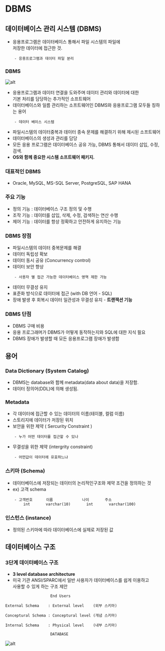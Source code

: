 DBMS
========

## 데이터베이스 관리 시스템 (DBMS)

* 응용프로그램은 데이터베이스 통해서 파일 시스템의 파일에  
  저장한 데이터에 접근한 것.

```
    - 응용프로그램과 데이터 파일 분리
```

### DBMS

![alt](/assets/post/Database/DBMS1.png)

* 응용프로그램과 데이터 연결을 도와주며 데이터 관리와 데이터에 대한  
  기본 처리를 담당하는 추가적인 소프트웨어
* 데이터베이스와 일름 관리하는 소프트웨어인 DBMS와 응용프로그램 모두들 칭하는 용어

```
    - 데이터 베이스 시스템
```

* 파일시스템의 데이터중복과 데이터 종속 문제를 해결하기 위해 제시된 소프트웨어
* 데이터베이스의 생성과 관리를 담당 
* 모든 응용 프로그램은 데이터베이스 공유 가능, DBMS 통해서 데이터 삽입, 수정, 검색.
* **OS와 함께 중요한 시스템 소프트웨어 패키지.**

### 대표적인 DBMS
* Oracle, MySQL, MS-SQL Server, PostgreSQL, SAP HANA

### 주요 기능

* 정의 기능 : 데이터베이스 구조 정의 및 수행
* 조작 기능 : 데이터를 삽입, 삭제, 수정, 검색하는 연산 수행
* 제어 기능 : 데이터를 항상 정확하고 안전하게 유지하는 기능

### DBMS 장점

* 파일시스템의 데이터 중복문제를 해결
* 데이터 독립성 확보 
* 데이터 동시 공유 (Concurrency control)
* 데이터 보안 향상 

```
    - 사용자 별 접근 가능한 데이터베이스 영역 제한 가능
```

* 데이터 무결성 유지
* 표준화 방식으로 데이터에 접근 (with DB 언어 - SQL)
* 장애 발생 후 회복시 데이터 일관성과 무결성 유지 - **트랜잭션 기능**

### DBMS 단점

* DBMS 구매 비용
* 응용 프로그래머가 DBMS가 어떻게 동작하는지와 SQL에 대한 지식 필요
* DBMS 장애가 발생할 때 모든 응용프로그램 장애가 발생함

## 용어

### Data Dictionary (System Catalog)

* DBMS는 database와 함께 metadata(data about data)을 저장함.
* 데이터 정의어(DDL)에 의해 생성됨.

### Metadata

* 각 데이터에 접근할 수 있는 데이터의 이름(테이블, 컬럼 이름)
* 스토리지에 데이터가 저장된 위치 
* 보안을 위한 제약 ( Sercurity Constraint )

```
    - 누가 어떤 데이터를 접근할 수 있나
```

* 무결성을 위한 제약 (intergrity constraint)

```
    - 어떤값이 데이터에 유효하느냐
```

### 스키마 (Schema)

* 데이터베이스에 저장되는 데이터의 논리적인구조와 제약 조건을 정의하는 것
* ex) 고객 schema

```
    - 고객번호      이름             나이       주소
        int       varchar(10)       int       varchar(100)
```

### 인스턴스 (instance)

* 정의된 스키마에 따라 데이터베이스에 실제로 저장된 값


## 데이터베이스 구조

### 3단계 데이터베이스 구조 
* **3 level database architecture**
* 미국 기관 ANSI/SPARC에서 일반 사용자가 데이터베이스를 쉽게 이용하고  
  사용할 수 있게 하는 구조 제안

```
                    End Users

External Schema    : External level    (외부 스키마)

Conceptural Schema : Conceptural level (개념 스키마)

Internal Schema    : Physical level    (내부 스키마)

                    DATABASE

```

![alt](https://mblogthumb-phinf.pstatic.net/MjAxNzEyMjNfNjgg/MDAxNTEzOTk4OTI2MzE0.v86gcDb5SegrLC4xNS0eU_0FNf43dUgn-UW83u5QxLAg.E_JpjpxkVH0F1bNKTiH8jqSSYmT3RzvGlJRAfOCBkiog.PNG.qbxlvnf11/20171223_121515.png?type=w800)

